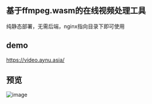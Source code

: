 
## 基于ffmpeg.wasm的在线视频处理工具

纯静态部署，无需后端，nginx指向目录下即可使用

## demo  

https://video.aynu.asia/


## 预览
![image](https://github.com/aynuzbh/ffmpegweb/assets/3378335/66ab8da0-7a72-45c1-9f4b-f1e37352dbdd)
